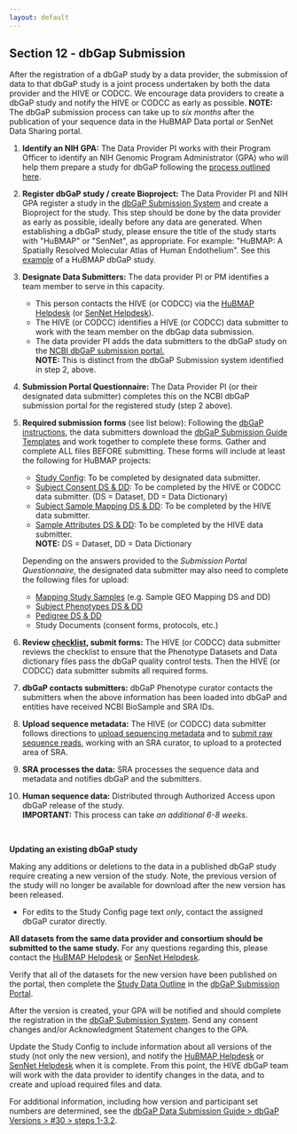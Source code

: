 ```yaml
---
layout: default
---
```


## Section 12 - dbGap Submission

After the registration of a dbGaP study by a data provider, the submission of data to that dbGaP study is a joint process undertaken by both the data provider and the HIVE or CODCC. We encourage data providers to create a dbGaP study and notify the HIVE or CODCC as early as possible. **NOTE:** The dbGaP submission process can take up to _six months_ after the publication of your sequence data in the HuBMAP Data portal or SenNet Data Sharing portal. 

1. **Identify an NIH GPA:** The Data Provider PI works with their Program Officer to identify an NIH Genomic Program Administrator (GPA) who will help them prepare a study for dbGaP following the [process outlined here](https://sharing.nih.gov/genomic-data-sharing-policy/submitting-genomic-data/how-to-register-and-submit-a-study-in-dbgap). 
2. **Register dbGaP study / create Bioproject:** The Data Provider PI and NIH GPA register a study in the [dbGaP Submission System](https://dbgap.ncbi.nlm.nih.gov/dbgap/ss/dbgapss.cgi?login) and create a Bioproject for the study. This step should be done by the data provider as early as possible, ideally before any data are generated. When establishing a dbGaP study, please ensure the title of the study starts with "HuBMAP" or "SenNet", as appropriate. For example: "HuBMAP: A Spatially Resolved Molecular Atlas of Human Endothelium". See this [example](https://www.ncbi.nlm.nih.gov/projects/gap/cgi-bin/study.cgi?study_id=phs002249.v2.p1) of a HuBMAP dbGaP study.
4. **Designate Data Submitters:** The data provider PI or PM identifies a team member to serve in this capacity.
   - This person contacts the HIVE (or CODCC) via the <a href="mailto:help@hubmapconsortium.org">HuBMAP Helpdesk</a> (or <a href="mailto:help@sennetconsortium.org">SenNet Helpdesk</a>).
   - The HIVE (or CODCC) identifies a HIVE (or CODCC) data submitter to work with the team member on the dbGap data submission.
   - The data provider PI adds the data submitters to the dbGaP study on the <a href="https://submit.ncbi.nlm.nih.gov/dbgap/">NCBI dbGaP submission portal.</a>
    <br><strong>NOTE: </strong>This is distinct from the dbGaP Submission system identified in step 2, above.
5. **Submission Portal Questionnaire:** The Data Provider PI (or their designated data submitter) completes this on the NCBI dbGaP submission portal for the registered study (step 2 above).
6. **Required submission forms** (see list below): Following the <a href="https://www.ncbi.nlm.nih.gov/gap/docs/submissionguide/#astart">dbGaP instructions</a>, the data submitters download the <a href=" https://ftp.ncbi.nlm.nih.gov/dbgap/dbGaP_Submission_Guide_Templates/">dbGaP Submission Guide Templates</a> 
and work together to complete these forms. Gather and complete ALL files BEFORE submitting. 
These forms will include at least the following for HuBMAP projects: 
    - <a href="https://www.ncbi.nlm.nih.gov/gap/docs/submissionguide/#aconfig">Study Config</a>: To be completed by designated data submitter.
    - <a href="https://www.ncbi.nlm.nih.gov/gap/docs/submissionguide/#asc">Subject Consent DS & DD</a>: To be completed by the HIVE or CODCC data submitter. (DS = Dataset, DD = Data Dictionary)
    - <a href="https://www.ncbi.nlm.nih.gov/gap/docs/submissionguide/#assm">Subject Sample Mapping DS & DD</a>: To be completed by the HIVE data submitter.
    - <a href="https://www.ncbi.nlm.nih.gov/gap/docs/submissionguide/#asampattr"> Sample Attributes DS & DD</a>: To be completed by the HIVE data submitter. 
   <br> **NOTE:** DS = Dataset, DD = Data Dictionary 

   Depending on the answers provided to the _Submission Portal Questionnaire_, the designated data submitter may also need to complete the following files for upload: 
   - <a href="https://www.ncbi.nlm.nih.gov/gap/docs/submissionguide/#ncbidb">Mapping Study Samples</a> (e.g. Sample GEO Mapping DS and DD)
   - <a href="https://www.ncbi.nlm.nih.gov/gap/docs/submissionguide/#crucialdata">Subject Phenotypes DS & DD</a>
   - <a href="https://www.ncbi.nlm.nih.gov/gap/docs/submissionguide/#aped">Pedigree DS & DD</a>
   - Study Documents (consent forms, protocols, etc.)

7. **Review <a href=" https://www.ncbi.nlm.nih.gov/gap/docs/submissionguide/#16-how-do-i-verify-that-my-ds-an">checklist</a>, submit forms:** The HIVE (or CODCC) data submitter reviews the checklist to ensure that the Phenotype Datasets and Data dictionary files pass the dbGaP quality control tests. Then the HIVE (or CODCC) data submitter submits all required forms.
8. **dbGaP contacts submitters:** dbGaP Phenotype curator contacts the submitters when the above information has been loaded into dbGaP and entities have received NCBI BioSample and SRA IDs.
9. **Upload sequence metadata:** The HIVE (or CODCC) data submitter follows directions to <a href=" https://www.ncbi.nlm.nih.gov/gap/docs/submissionguide/#20-how-do-i-submit-files-for-hig">upload sequencing metadata</a> and to <a href=" https://www.ncbi.nlm.nih.gov/sra/docs/submitdbgap/">submit raw sequence reads</a>, working with an SRA curator, to upload to a protected area of SRA.
10. **SRA processes the data:** SRA processes the sequence data and metadata and notifies dbGaP and the submitters.
11. **Human sequence data:** Distributed through Authorized Access upon dbGaP release of the study. <br>
<b>IMPORTANT:</b> This process can take <em>an additional 6-8 weeks</em>.
<br>

**Updating an existing dbGaP study**

Making any additions or deletions to the data in a published dbGaP study require creating a new version of the study. Note, the previous version of the study will no longer be available for download after the new version has been released. 
   - For edits to the Study Config page text <i>only</i>, contact the assigned dbGaP curator directly.

**All datasets from the same data provider and consortium should be submitted to the same study.** For any questions regarding this, please contact the <a href="mailto:help@hubmapconsortium.org"> HuBMAP Helpdesk</a> or <a href="mailto:help@sennetconsortium.org">SenNet Helpdesk</a>.

Verify that all of the datasets for the new version have been published on the portal, then complete the <a href="https://www.ncbi.nlm.nih.gov/gap/docs/submissionguide/#sdogloss">Study Data Outline</a> in the <a href="https://www.ncbi.nlm.nih.gov/gap/docs/submissionguide/#spgloss">dbGaP Submission Portal</a>. 

After the version is created, your GPA will be notified and should complete the registration in the <a href="https://www.ncbi.nlm.nih.gov/gap/docs/submissionguide/#ssgloss">dbGaP Submission System</a>. Send any consent changes and/or Acknowledgment Statement changes to the GPA.

Update the Study Config to include information about all versions of the study (not only the new version), and notify the <a href="mailto:help@hubmapconsortium.org"> HuBMAP Helpdesk</a> or <a href="mailto:help@sennetconsortium.org">SenNet Helpdesk</a> when it is complete. From this point, the HIVE dbGaP team will work with the data provider to identify changes in the data, and to create and upload required files and data.

For additional information, including how version and participant set numbers are determined, see the <a href="https://www.ncbi.nlm.nih.gov/gap/docs/submissionguide/#aSRA">dbGaP Data Submission Guide > dbGaP Versions > #30 > steps 1-3.2</a>.


